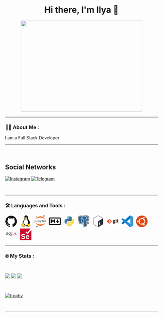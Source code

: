 

<h1
    align="center">
Hi there, I'm Ilya 👋
    </h1>

<div align="center">
  <img src="https://media.giphy.com/media/z2KbVZxKCHxxIDhnsQ/giphy.gif" width="400" height="300"/>
</div>

<!--
**yi1lei6a3/yi1lei6a3** is a ✨ _special_ ✨ repository because its `README.md` (this file) appears on your GitHub profile.

Here are some ideas to get you started:

- 🔭 I’m currently working on ...
- 🌱 I’m currently learning ...
- 👯 I’m looking to collaborate on ...
- 🤔 I’m looking for help with ...
- 💬 Ask me about ...
- 📫 How to reach me: ...
- 😄 Pronouns: ...
- ⚡ Fun fact: ...
-->

---

### :man_technologist: About Me :

I am a Full Stack Developer

---

<br>
<h2>Social Networks</h2>

[![Instagram][1.2]][1] [![Telegram][2.2]][2]

[1.2]: https://s4.uupload.ir/files/instagram_6djz.png
[2.2]: https://s4.uupload.ir/files/telegram_q47u.png

[1]: https://www.instagram.com/ilya.dubinin
[2]: http://telegram.me/Ilya_V_Dubinin

<br>

---

### :hammer_and_wrench: Languages and Tools :

<div>
  <img src="https://github.com/devicons/devicon/blob/master/icons/github/github-original.svg" title="Github" alt="Github" width="40" height="40"/>&nbsp;
  <img src="https://github.com/devicons/devicon/blob/master/icons/linux/linux-original.svg" title="Linux" alt="Linux" width="40" height="40"/>&nbsp;
  <img src="https://github.com/devicons/devicon/blob/master/icons/jupyter/jupyter-original-wordmark.svg" title="Jupyter" alt="Jupytert" width="40" height="40"/>&nbsp;
  <img src="https://github.com/devicons/devicon/blob/master/icons/markdown/markdown-original.svg" title="Markdown" alt="Mpring" width="40" height="40"/>&nbsp;
  <img src="https://github.com/devicons/devicon/blob/master/icons/python/python-original.svg" title="Python" alt="Python" width="40" height="40"/>&nbsp;
  <img src="https://github.com/devicons/devicon/blob/master/icons/postgresql/postgresql-original.svg" title="Postgresql" alt="Postgresql" width="40" height="40"/>&nbsp;
  <img src="https://github.com/devicons/devicon/blob/master/icons/bash/bash-original.svg" title="Bash" alt="Bash" width="40" height="40"/>&nbsp;
  <img src="https://github.com/devicons/devicon/blob/master/icons/git/git-original-wordmark.svg" title="Git" **alt="Git" width="40" height="40"/>&nbsp;
  <img src="https://github.com/devicons/devicon/blob/master/icons/vscode/vscode-original.svg" title="vscode" **alt="vscode" width="40" height="40"/>&nbsp;
  <img src="https://github.com/devicons/devicon/blob/master/icons/ubuntu/ubuntu-plain.svg" title="Ubuntu" alt="Ubuntu" width="40" height="40"/>&nbsp;
  <img src="https://github.com/devicons/devicon/blob/master/icons/sqlalchemy/sqlalchemy-original.svg" title="sqlalchemy" alt="sqlalchemy" width="40" height="40"/>&nbsp;
  <img src="https://github.com/devicons/devicon/blob/master/icons/selenium/selenium-original.svg" title="selenium" alt="selenium" width="40" height="40"/>&nbsp;
</div>

---

### :fire: My Stats :

<br>


![](https://github-readme-stats.vercel.app/api?username=yi1lei6a3&theme=tokyonight&hide_border=false&include_all_commits=true&count_private=true)
![](http://github-readme-streak-stats.herokuapp.com?user=yi1lei6a3&theme=tokyonight&hide_border=true&date_format=j%20M%5B%20Y%5D)
![](https://github-readme-stats.vercel.app/api/top-langs/?username=yi1lei6a3&theme=tokyonight&hide_border=false&include_all_commits=true&count_private=true&layout=compact)


<br>

[![trophy](https://github-profile-trophy.vercel.app/?username=yi1lei6a3&&theme=tokyonight&margin-w=8)](https://github.com/ryo-ma/github-profile-trophy)

<br>


***
